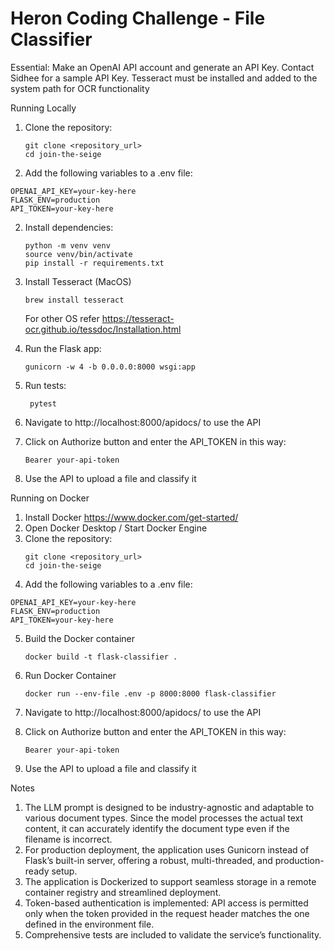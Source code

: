 # Heron Coding Challenge - File Classifier

Essential:
Make an OpenAI API account and generate an API Key. 
Contact Sidhee for a sample API Key.
Tesseract must be installed and added to the system path for OCR functionality

Running Locally

1. Clone the repository:
    ```shell
    git clone <repository_url>
    cd join-the-seige
    ```

2. Add the following variables to a .env file:

```
OPENAI_API_KEY=your-key-here
FLASK_ENV=production
API_TOKEN=your-key-here
```
2. Install dependencies:
    ```shell
    python -m venv venv
    source venv/bin/activate
    pip install -r requirements.txt
    ```
3. Install Tesseract (MacOS)
    ```
    brew install tesseract 
    ```
    For other OS refer https://tesseract-ocr.github.io/tessdoc/Installation.html

3. Run the Flask app:
    ```shell
    gunicorn -w 4 -b 0.0.0.0:8000 wsgi:app
    ```

4. Run tests:
   ```shell
    pytest
    ```

5. Navigate to http://localhost:8000/apidocs/  to use the API

6. Click on Authorize button and enter the API_TOKEN in this way:
    ```
    Bearer your-api-token
    ```

7. Use the API to upload a file and classify it


Running on Docker

1. Install Docker https://www.docker.com/get-started/
2. Open Docker Desktop / Start Docker Engine
3. Clone the repository:
    ```shell
    git clone <repository_url>
    cd join-the-seige
    ```
4. Add the following variables to a .env file:

```
OPENAI_API_KEY=your-key-here
FLASK_ENV=production
API_TOKEN=your-key-here
```

5. Build the Docker container
    ```
    docker build -t flask-classifier .

    ```
6. Run Docker Container
   ```
   docker run --env-file .env -p 8000:8000 flask-classifier
   ```
7. Navigate to http://localhost:8000/apidocs/  to use the API

8. Click on Authorize button and enter the API_TOKEN in this way:
    ```
    Bearer your-api-token
    ```

9. Use the API to upload a file and classify it


Notes
1. The LLM prompt is designed to be industry-agnostic and adaptable to various document types. Since the model processes the actual text content, it can accurately identify the document type even if the filename is incorrect.
2. For production deployment, the application uses Gunicorn instead of Flask’s built-in server, offering a robust, multi-threaded, and production-ready setup.
3. The application is Dockerized to support seamless storage in a remote container registry and streamlined deployment.
4. Token-based authentication is implemented: API access is permitted only when the token provided in the request header matches the one defined in the environment file.
5. Comprehensive tests are included to validate the service’s functionality.
